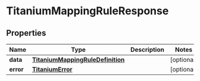 

# TitaniumMappingRuleResponse


## Properties

| Name | Type | Description | Notes |
|------------ | ------------- | ------------- | -------------|
|**data** | [**TitaniumMappingRuleDefinition**](TitaniumMappingRuleDefinition.md) |  |  [optional] |
|**error** | [**TitaniumError**](TitaniumError.md) |  |  [optional] |



